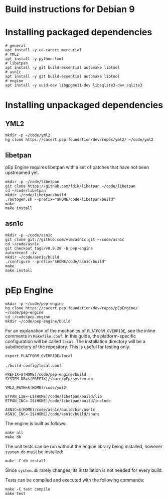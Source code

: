 <!-- Copyright 2015-2017, pEp foundation, Switzerland
This file is part of the pEp Engine
This file may be used under the terms of the Creative Commons Attribution-ShareAlike 3.0 Unported (CC BY-SA 3.0) License
See CC_BY-SA.txt -->

# Build instructions for Debian 9

# Installing packaged dependencies

~~~
# general
apt install -y ca-cacert mercurial
# YML2
apt install -y python-lxml
# libetpan
apt install -y git build-essential automake libtool
# asn1c
apt install -y git build-essential automake libtool
# engine
apt install -y uuid-dev libgpgme11-dev libsqlite3-dev sqlite3
~~~

# Installing unpackaged dependencies
## YML2

~~~
mkdir -p ~/code/yml2
hg clone https://cacert.pep.foundation/dev/repos/yml2/ ~/code/yml2
~~~

## libetpan
pEp Engine requires libetpan with a set of patches that have not been upstreamed yet.

~~~
mkdir -p ~/code/libetpan
git clone https://github.com/fdik/libetpan ~/code/libetpan
cd ~/code/libetpan
mkdir ~/code/libetpan/build
./autogen.sh --prefix="$HOME/code/libetpan/build"
make
make install
~~~

## asn1c

~~~
mkdir -p ~/code/asn1c
git clone git://github.com/vlm/asn1c.git ~/code/asn1c
cd ~/code/asn1c
git checkout tags/v0.9.28 -b pep-engine
autoreconf -iv
mkdir ~/code/asn1c/build
./configure --prefix="$HOME/code/asn1c/build"
make
make install
~~~

# pEp Engine

~~~
mkdir -p ~/code/pep-engine
hg clone https://cacert.pep.foundation/dev/repos/pEpEngine/ ~/code/pep-engine
cd ~/code/pep-engine
mkdir ~/code/pep-engine/build
~~~

For an explanation of the mechanics of `PLATFORM_OVERRIDE`, see the inline comments in `Makefile.conf`.
In this guide, the platform-specific configuration will be called `local`.
The installation directory will be a subdirectory of the repository.
This is useful for testing only.

~~~
export PLATFORM_OVERRIDE=local
~~~

`./build-config/local.conf`:

~~~
PREFIX=$(HOME)/code/pep-engine/build
SYSTEM_DB=$(PREFIX)/share/pEp/system.db

YML2_PATH=$(HOME)/code/yml2

ETPAN_LIB=-L$(HOME)/code/libetpan/build/lib
ETPAN_INC=-I$(HOME)/code/libetpan/build/include

ASN1C=$(HOME)/code/asn1c/build/bin/asn1c
ASN1C_INC=-I$(HOME)/code/asn1c/build/share
~~~

The engine is built as follows:

~~~
make all
make db
~~~

The unit tests can be run without the engine library being installed, however `system.db` must be installed:

~~~
make -C db install
~~~

Since `system.db` rarely changes, its installation is not needed for every build.

Tests can be compiled and executed with the following commands:

~~~
make -C test compile
make test
~~~
